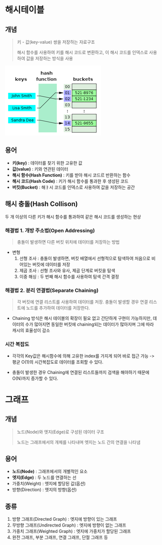 # 해시테이블

## 개념

> 키 - 값(key-value) 쌍을 저장하는 자료구조
> 
> 해시 함수를 사용하여 키를 해시 코드로 변환하고, 이 해시 코드를 인덱스로 사용하여 값을 저장하는 방식을 사용

![Alt text](해시테이블.png)

## 용어

* **키(key)** : 데이터를 찾기 위한 고유한 값
* **값(value)** : 키와 연관된 데이터
* **해시 함수(Hash Function)** : 키를 받아 해시 코드르 반환하는 함수
* **해시 코드(Hash Code)** : 키가 해시 함수를 통과한 후 생성된 코드
* **버킷(Bucket)** : 해ㅑ시 코드를 인덱스로 사용하여 값을 저장하는 공간

## 해시 충돌(Hash Collison)

두 개 이상의 다른 키가 해시 함수를 통과하여 같은 해시 코드를 생성하는 현상

### 해결법 1. 개방 주소법(Open Addressing)

> 충돌이 발생하면 다른 버킷 위치에 데이터를 저장하는 방법
 
* 변형
  1. 선형 조사 : 충돌이 발생하면, 버킷 배열에서 선형적으로 탐색하여 처음으로 비어있는 버킷에 데이터를 저장
  2. 제곱 조사 : 선형 조사와 유사, 제곱 단계로 버킷을 탐색
  3. 이중 해싱 : 두 번째 해시 함수를 사용하여 탐색 간격 결정

### 해결법 2. 분리 연결법(Separate Chaining)

> 각 버킷에 연결 리스트를 사용하여 데이터를 저장. 충돌이 발생할 경우 연결 리스트에 노드를 추가하여 데이터를 저장한다.

* Chaining 방식은 해시 테이블의 확장이 필요 없고 간단하게 구현이 가능하지만, 데이터의 수가 많아지면 동일한 버킷에 chaining되는 데이터가 많아지며 그에 따라 캐시의 효율성이 감소

### 시간 복잡도

* 각각의 Key값은 해시함수에 의해 고유한 index를 가지게 되어 바로 접근 가능 -> 평균 O(1)의 시간복잡도로 데이터를 조회할 수 있다.

* 충돌이 발생한 경우 Chaining에 연결된 리스트들까지 검색을 해야하기 때문에 O(N)까지 증가할 수 있다.

# 그래프

## 개념 

> 노드(Node)와 엣지(Edge)로 구성된 데이터 구조
> 
> 노드는 그래프에서의 개체를 나타내며 엣지는 노드 간의 연결을 나타냄

## 용어

* **노드(Node)** : 그래프에서의 개별적인 요소
* **엣지(Edge)** : 두 노드를 연결하는 선
* 가중치(Weight) : 엣지에 할당된 값(옵션)
* 방향(Direction) : 엣지의 방향(옵션)

## 종류

1. 방향 그래프(Directed Graph) : 엣지에 방향이 있는 그래프
2. 무방향 그래프(Undirected Graph) : 엣지에 방향이 없는 그래프
3. 가중치 그래프(Weighted Graph) : 엣지에 가중치가 할당된 그래프
4. 완전 그래프, 부분 그래프, 연결 그래프, 단절 그래프 등

